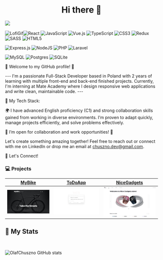 ## <h1 style="text-align: center"> Hi there 👋 </h1>

<img src="https://miro.medium.com/v2/resize:fit:1080/format:webp/1*vBi4Ycgdn5t3lu2SvQXuog.gif" />

 ![LofiGif](https://miro.medium.com/v2/resize:fit:1080/format:webp/1*vBi4Ycgdn5t3lu2SvQXuog.gif)![React](https://img.shields.io/badge/react-%2320232a.svg?style=for-the-badge&logo=react&logoColor=%2361DAFB)
![JavaScript](https://img.shields.io/badge/javascript-%23323330.svg?style=for-the-badge&logo=javascript&logoColor=%23F7DF1E)
![Vue.js](https://img.shields.io/badge/vuejs-%2335495e.svg?style=for-the-badge&logo=vuedotjs&logoColor=%234FC08D)
![TypeScript](https://img.shields.io/badge/typescript-%23007ACC.svg?style=for-the-badge&logo=typescript&logoColor=white)
![CSS3](https://img.shields.io/badge/css3-%231572B6.svg?style=for-the-badge&logo=css3&logoColor=white)
![Redux](https://img.shields.io/badge/redux-%23593d88.svg?style=for-the-badge&logo=redux&logoColor=white)
![SASS](https://img.shields.io/badge/SASS-hotpink.svg?style=for-the-badge&logo=SASS&logoColor=white)
![HTML5](https://img.shields.io/badge/html5-%23E34F26.svg?style=for-the-badge&logo=html5&logoColor=white)

![Express.js](https://img.shields.io/badge/express.js-%23404d59.svg?style=for-the-badge&logo=express&logoColor=%2361DAFB)
![NodeJS](https://img.shields.io/badge/node.js-6DA55F?style=for-the-badge&logo=node.js&logoColor=white)
![PHP](https://img.shields.io/badge/php-%23777BB4.svg?style=for-the-badge&logo=php&logoColor=white)
![Laravel](https://img.shields.io/badge/laravel-%23FF2D20.svg?style=for-the-badge&logo=laravel&logoColor=white)

![MySQL](https://img.shields.io/badge/mysql-4479A1.svg?style=for-the-badge&logo=mysql&logoColor=white)
![Postgres](https://img.shields.io/badge/postgres-%23316192.svg?style=for-the-badge&logo=postgresql&logoColor=white)
![SQLite](https://img.shields.io/badge/sqlite-%2307405e.svg?style=for-the-badge&logo=sqlite&logoColor=white)


🎉 Welcome to my GitHub profile! 🎉

--- I'm a passionate Full-Stack Developer based in Poland with 2 years of learning with multiple front-end and back-end finished projects. Currently, I'm interning at Mate Academy where I design responsive web applications and write clean, maintainable code. ---

🔧 My Tech Stack:




🌍 I have advanced English proficiency (C1) and strong collaboration skills gained from working in diverse environments. I’m proven to adapt quickly, manage projects efficiently, and solve problems effectively.

🚀 I’m open for collaboration and work opportunities! 🚀

Let's create something amazing together! Feel free to reach out or connect with me on LinkedIn or drop me an email at chuszno.dev@gmail.com.

💬 Let's Connect!

### **💻 Projects**

| [MyBike](https://github.com/olafchuszno/layout_miami) | [ToDoApp](https://github.com/olafchuszno/react_todo-app-with-api) | [NiceGadgets](https://github.com/olafchuszno/react_phone-catalog) |
| ----------- | ----------- | ----------- |
| [![MyBike](./images/miami.jpg)]((https://olafchuszno.github.io/layout_miami/)) | [![ToDoApp](./images/todo.jpg)]((https://olafchuszno.github.io/react_todo-app-with-api/)) | [![NiceGadgets](./images/phone-catalog.jpg)](https://olafchuszno.github.io/react_phone-catalog/) |



## **📜 My Stats**
<br />

![OlafChuszno GitHub stats](https://github-readme-stats.vercel.app/api?username=olafchuszno&show_icons=true&theme=tokyonight) 
<!-- ![Top Langs](https://github-readme-stats.vercel.app/api/top-langs/?username=olafchuszno&layout=donut&theme=tokyonight) -->

